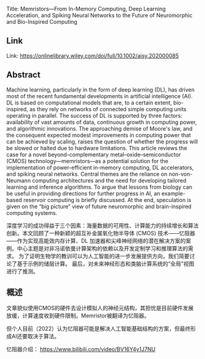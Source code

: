 Title: Memristors—From In-Memory Computing, Deep Learning Acceleration, and Spiking Neural Networks to the Future of Neuromorphic and Bio-Inspired Computing

## Link
Link: https://onlinelibrary.wiley.com/doi/full/10.1002/aisy.202000085

## Abstract
Machine learning, particularly in the form of deep learning (DL), has driven most of the recent fundamental developments in artificial intelligence (AI). DL is based on computational models that are, to a certain extent, bio-inspired, as they rely on networks of connected simple computing units operating in parallel. The success of DL is supported by three factors: availability of vast amounts of data, continuous growth in computing power, and algorithmic innovations. The approaching demise of Moore's law, and the consequent expected modest improvements in computing power that can be achieved by scaling, raises the question of whether the progress will be slowed or halted due to hardware limitations. This article reviews the case for a novel beyond-complementary metal–oxide–semiconductor (CMOS) technology—memristors—as a potential solution for the implementation of power-efficient in-memory computing, DL accelerators, and spiking neural networks. Central themes are the reliance on non-von-Neumann computing architectures and the need for developing tailored learning and inference algorithms. To argue that lessons from biology can be useful in providing directions for further progress in AI, an example-based reservoir computing is briefly discussed. At the end, speculation is given on the “big picture” view of future neuromorphic and brain-inspired computing systems.

深度学习的成功得益于三个因素：海量数据的可用性、计算能力的持续增长和算法创新。本文回顾了一种新颖的超互补金属氧化物半导体 (CMOS) 技术——忆阻器——作为实现高能效内存计算、DL 加速器和尖峰神经网络的潜在解决方案的案例。中心主题是对非冯诺依曼计算架构的依赖以及开发定制学习和推理算法的需求。 为了证明生物学的教训可以为人工智能的进一步发展提供方向，我们简要讨论了基于示例的储层计算。 最后，对未来神经形态和类脑计算系统的“全局”视图进行了推测。


## 概述
文章貌似使用CMOS的硬件去设计模拟人的神经元结构，其担忧是目前硬件发展放缓，计算速度收到硬件限制。Memristor被翻译为忆阻器。

但个人目前（2022）认为忆阻器可能是解决人工智能基础结构的方案，但最终形成AI还要取决于算法。

忆阻器介绍：
https://www.bilibili.com/video/BV16Y4y1J7NU